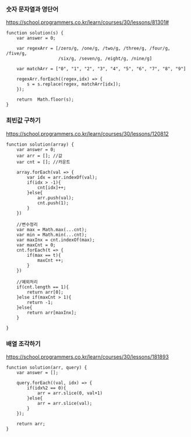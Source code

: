 
### 숫자 문자열과 영단어

https://school.programmers.co.kr/learn/courses/30/lessons/81301#
```
function solution(s) {
    var answer = 0;
    
    var regexArr = [/zero/g, /one/g, /two/g, /three/g, /four/g, /five/g, 
                    /six/g, /seven/g, /eight/g, /nine/g]
    
    var matchArr = ["0", "1", "2", "3", "4", "5", "6", "7", "8", "9"]
    
    regexArr.forEach((regex,idx) => {
        s = s.replace(regex, matchArr[idx]);
    });
    
    return  Math.floor(s);
}
```



### 최빈값 구하기
https://school.programmers.co.kr/learn/courses/30/lessons/120812

```
function solution(array) {
    var answer = 0;
    var arr = []; //값
    var cnt = []; //카운트
    
    array.forEach(val => {
        var idx = arr.indexOf(val);
        if(idx > -1){
            cnt[idx]++;
        }else{
            arr.push(val);
            cnt.push(1);
        }
    })
    
    //변수정리
    var max = Math.max(...cnt);
    var min = Math.min(...cnt);
    var maxInx = cnt.indexOf(max);
    var maxCnt = 0;
    cnt.forEach(t => {
        if(max == t){
            maxCnt ++;
        }
    })
    
    //예외처리
    if(cnt.length == 1){
        return arr[0];
    }else if(maxCnt > 1){
        return -1;
    }else{
        return arr[maxInx];
    }
    
}
```


### 배열 조각하기
https://school.programmers.co.kr/learn/courses/30/lessons/181893
```
function solution(arr, query) {
    var answer = [];
    
    query.forEach((val, idx) => {
        if(idx%2 == 0){
            arr = arr.slice(0, val+1)
        }else{
            arr = arr.slice(val);
        }
    });
    
    return arr;
}


```


